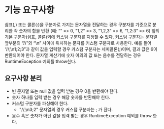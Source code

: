 # 기능 요구사항
쉼표(,) 또는 콜론(:)을 구분자로 가지는 문자열을 전달하는 경우 구분자를 기준으로 분리한 각 숫자의 합을 반환 (예: “” => 0, "1,2" => 3, "1,2,3" => 6, “1,2:3” => 6)
앞의 기본 구분자(쉼표, 콜론)외에 커스텀 구분자를 지정할 수 있다. 커스텀 구분자는 문자열 앞부분의 “//”와 “\n” 사이에 위치하는 문자를 커스텀 구분자로 사용한다. 예를 들어 “//;\n1;2;3”과 같이 값을 입력할 경우 커스텀 구분자는 세미콜론(;)이며, 결과 값은 6이 반환되어야 한다.
문자열 계산기에 숫자 이외의 값 또는 음수를 전달하는 경우 RuntimeException 예외를 throw한다.

## 요구사항 분리
- 빈 문자열 또는 null 값을 입력 받는 경우 0을 반환해야 한다.
- 숫자 하나를 입력 받는 경우 해당 숫자를 반환해야 한다.
- 커스텀 구분자를 파싱해야 한다.
  - "//;\n3;2" 문자열의 경우 커스텀 구분자는 ; 가 된다.
- 음수 혹은 숫자가 아닌 값을 입력 받는 경우 RuntimeException 예외를 throw 한다.
